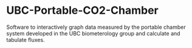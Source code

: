 UBC-Portable-CO2-Chamber
========================

Software to interactively graph data measured by the portable chamber system developed in the UBC biometerology group and calculate and tabulate fluxes.

